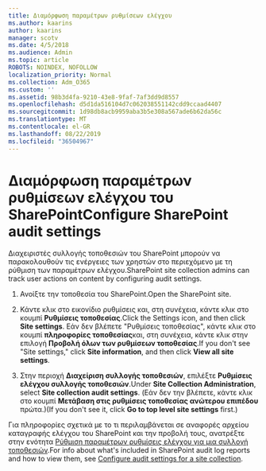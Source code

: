 ```yaml
---
title: Διαμόρφωση παραμέτρων ρυθμίσεων ελέγχου
ms.author: kaarins
author: kaarins
manager: scotv
ms.date: 4/5/2018
ms.audience: Admin
ms.topic: article
ROBOTS: NOINDEX, NOFOLLOW
localization_priority: Normal
ms.collection: Adm_O365
ms.custom: ''
ms.assetid: 98b3d4fa-9210-43e8-9faf-7af3dd9d8557
ms.openlocfilehash: d5d1da516104d7c062038551142cdd9ccaad4407
ms.sourcegitcommit: 1d98db8acb9959aba3b5e308a567ade6b62da56c
ms.translationtype: MT
ms.contentlocale: el-GR
ms.lasthandoff: 08/22/2019
ms.locfileid: "36504967"
---
```

# <a name="configure-sharepoint-audit-settings"></a><span data-ttu-id="59711-102">Διαμόρφωση παραμέτρων ρυθμίσεων ελέγχου του SharePoint</span><span class="sxs-lookup"><span data-stu-id="59711-102">Configure SharePoint audit settings</span></span>

<span data-ttu-id="59711-103">Διαχειριστές συλλογής τοποθεσιών του SharePoint μπορούν να παρακολουθούν τις ενέργειες των χρηστών στο περιεχόμενο με τη ρύθμιση των παραμέτρων ελέγχου.</span><span class="sxs-lookup"><span data-stu-id="59711-103">SharePoint site collection admins can track user actions on content by configuring audit settings.</span></span>
  
1. <span data-ttu-id="59711-104">Ανοίξτε την τοποθεσία του SharePoint.</span><span class="sxs-lookup"><span data-stu-id="59711-104">Open the SharePoint site.</span></span>
    
2. <span data-ttu-id="59711-105">Κάντε κλικ στο εικονίδιο ρυθμίσεις και, στη συνέχεια, κάντε κλικ στο κουμπί **Ρυθμίσεις τοποθεσίας**.</span><span class="sxs-lookup"><span data-stu-id="59711-105">Click the Settings icon, and then click **Site settings**.</span></span> <span data-ttu-id="59711-106">Εάν δεν βλέπετε "Ρυθμίσεις τοποθεσίας", κάντε κλικ στο κουμπί **πληροφορίες τοποθεσίας**και, στη συνέχεια, κάντε κλικ στην επιλογή **Προβολή όλων των ρυθμίσεων τοποθεσίας**.</span><span class="sxs-lookup"><span data-stu-id="59711-106">If you don't see "Site settings," click **Site information**, and then click **View all site settings**.</span></span>
    
3. <span data-ttu-id="59711-107">Στην περιοχή **Διαχείριση συλλογής τοποθεσιών**, επιλέξτε **Ρυθμίσεις ελέγχου συλλογής τοποθεσιών**.</span><span class="sxs-lookup"><span data-stu-id="59711-107">Under **Site Collection Administration**, select **Site collection audit settings**.</span></span> <span data-ttu-id="59711-108">(Εάν δεν την βλέπετε, κάντε κλικ στο κουμπί **Μετάβαση στις ρυθμίσεις τοποθεσίας ανώτερου επιπέδου** πρώτα.)</span><span class="sxs-lookup"><span data-stu-id="59711-108">(If you don't see it, click **Go to top level site settings** first.)</span></span> 
    
<span data-ttu-id="59711-109">Για πληροφορίες σχετικά με το τι περιλαμβάνεται σε αναφορές αρχείου καταγραφής ελέγχου του SharePoint και την προβολή τους, ανατρέξτε στην ενότητα [Ρύθμιση παραμέτρων ρυθμίσεις ελέγχου για μια συλλογή τοποθεσιών](https://go.microsoft.com/fwlink/?linkid=404050).</span><span class="sxs-lookup"><span data-stu-id="59711-109">For info about what's included in SharePoint audit log reports and how to view them, see [Configure audit settings for a site collection](https://go.microsoft.com/fwlink/?linkid=404050).</span></span>
  

